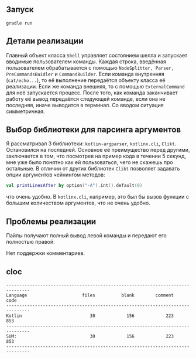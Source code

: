 ## Запуск
```shell
gradle run
```

## Детали реализации
Главный объект класса `Shell` управляет состоянием шелла и запускает вводимые пользователем команды. Каждая строка, введённая пользователем обрабатывается с помощью `NodeSplitter, Parser, PreCommandsBuidler` и `CommandBuilder`. Если команда внутренняя (`cat/echo...`), то её выполнение передаётся объекту класса её реализации. Если же команда внешняя, то с помощью `ExternalCommand` для неё запускается процесс. После того, как команда заканчивает работу её вывод передаётся следующей команде, если она не последняя, иначе выводится в терминал. Со вводом ситуация симметричная.

## Выбор библиотеки для парсинга аргументов
Я рассматривал 3 библиотеки: `kotlin-argparser`, `kotlinx.cli`, `Clikt`. Остановился на последней. Основное её преимущество перед другими, заключается в том, что посмотрев на пример кода в течении 5 секунд, мне уже было понятно как ей пользоваться, чего не скажешь про остальные. В отличии от других библиотек `Clikt` позволяет задавать опции аргументов чейнингом методов: 
```kotlin
val printLinesAfter by option("-A").int().default(0)
```
что очень удобно. В `kotlinx.cli`, например, это был бы вызов функции с большим количеством аргументов, что не очень удобно.

## Проблемы реализации
Пайпы получают полный вывод левой команды и передают его полностью правой.

Нет поддержки комментариев.

## cloc
```plain
-------------------------------------------------------------------------------
Language                     files          blank        comment           code
-------------------------------------------------------------------------------
Kotlin                          30            156            223            853
-------------------------------------------------------------------------------
SUM:                            30            156            223            853
-------------------------------------------------------------------------------
```
